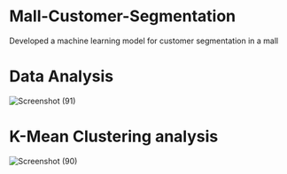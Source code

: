 # Mall-Customer-Segmentation

Developed a machine learning model for customer segmentation in a mall

# Data Analysis

![Screenshot (91)](https://user-images.githubusercontent.com/89410678/233772398-b021a70d-b856-456b-8148-84797d196b49.png)

# K-Mean Clustering analysis

![Screenshot (90)](https://user-images.githubusercontent.com/89410678/233772404-a6c66552-6b80-4bbb-b59e-4907092ba7b9.png)
